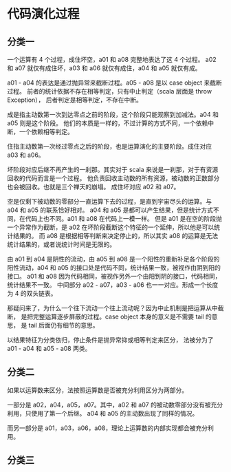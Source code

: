 # 代码演化过程
## 分类一
一个运算有 4 个过程，成住坏空，a01 和 a08 完整地表达了这 4 个过程。
a02 和 a07 就仅有成住坏，a03 和 a06 就仅有成住，a04 和 a05 就仅有成。

a01 - a04 的表达是通过抛异常来截断过程。a05 - a08 是以 case object 来截断过程。
前者的统计依据不存在相等判定，只有中止判定（scala 层面是 throw Exception），
后者判定是相等判定，不存在中断。

成是指主动数第一次到达零点之前的阶段，这个阶段只能观察到加减法。a04 和 a05 则是这个阶段。
他们的本质是一样的，不过计算的方式不同，一个依赖中断，一个依赖相等判定。

住指主动数第一次经过零点之后的阶段，也是运算演化的主要阶段。成住对应 a03 和 a06。

坏阶段对应后继不再产生的一刹那。其实对于 scala 来说是一刹那，对于有资源回收的代码而言是一个过程。
他负责回收主动数的所有资源，被动数的正数部分也会被回收。也就是三个禅天的崩塌。
成住坏对应 a02 和 a07。

空是仅剩下被动数的零部分一直运算下去的过程，是直到宇宙尽头的运算。与 a04 和 a05 的联系恰好相对。
a04 和 a05 是都可以产生结果，但是统计方式不同，在代码上也不同。a01 和 a08 在代码上一模一样。
但是 a01 是在空的阶段抛一个异常作为截断，是 a02 在坏阶段截断这个特征的一个延伸，所以他是可以统计结果的。
而 a08 是根据相等判断来决定停止的，所以其实 a08 的运算是无法统计结果的，或者说统计时间是无限的。

由 a01 到 a04 是阴性的流动，由 a05 到 a08 是一个阳性的重新补足各个阶段的阳性流动，a04 和 a05
的接口处是代码不同，统计结果一致，被视作由阴到阳的接口。
a01 和 a08 因为代码相同，被视作另外一个由阳到阴的接口，代码相同，统计结果不一致。
中间部分 a02 - a07，a03 - a06 也一一对应。形成一个长度为 4 的双头链表。

那疑问来了，为什么一个往下流动一个往上流动呢？因为中止机制是把运算从中截断，
是把完整运算逐步屏蔽的过程。case object 本身的意义是不需要 tail 的意思，
是 tail 后面仍有细节的意思。

以结果特征为分类依归，停止条件是抛异常抑或相等判定来区分，
法被分为了 a01 - a04 和 a05 - a08 两类。

## 分类二
如果以运算数来区分，法按照运算数是否被充分利用区分为两部分。

一部分是 a02，a04，a05，a07。其中，a02 和 a07 的被动数零部分没有被充分利用，只使用了第一个后继。
a04 和 a05 的主动数出现了同样的情况。

而另一部分是 a01，a03，a06，a08，理论上运算数的内部实现都会被充分利用。

## 分类三